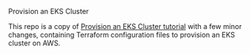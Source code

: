 Provision an EKS Cluster

This repo is a copy of [Provision an EKS Cluster tutorial](https://developer.hashicorp.com/terraform/tutorials/kubernetes/eks) with a few minor changes, containing Terraform configuration files to provision an EKS cluster on AWS.
